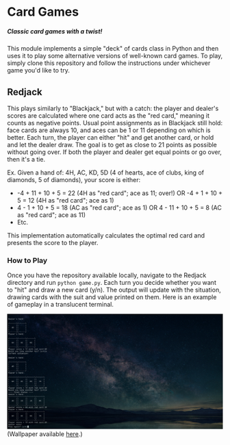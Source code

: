 # Card Games
##### Classic card games with a twist!

This module implements a simple "deck" of cards class in Python and then uses it to play some alternative versions of well-known card games. To play, simply clone this repository and follow the instructions under whichever game you'd like to try.

## Redjack

This plays similarly to "Blackjack," but with a catch: the player and dealer's scores are calculated where one card acts as the "red card," meaning it counts as negative points. Usual point assignments as in Blackjack still hold: face cards are always 10, and aces can be 1 or 11 depending on which is better. Each turn, the player can either "hit" and get another card, or hold and let the dealer draw. The goal is to get as close to 21 points as possible without going over. If both the player and dealer get equal points or go over, then it's a tie.

Ex. Given a hand of: 4H, AC, KD, 5D (4 of hearts, ace of clubs, king of diamonds, 5 of diamonds), your score is either:
* -4 + 11 + 10 + 5 = 22 (4H as "red card"; ace as 11; over!) OR -4 + 1 + 10 + 5 = 12 (4H as "red card"; ace as 1)
* 4 - 1 + 10 + 5 = 18 (AC as "red card"; ace as 1) OR 4 - 11 + 10 + 5 = 8 (AC as "red card"; ace as 11)
* Etc.

This implementation automatically calculates the optimal red card and presents the score to the player. 

### How to Play

Once you have the repository available locally, navigate to the Redjack directory and run `python game.py`. Each turn you decide whether you want to "hit" and draw a new card (y/n). The output will update with the situation, drawing cards with the suit and value printed on them. Here is an example of gameplay in a translucent terminal.

![Example of gameplay](Redjack/gameplay.jpg)
(Wallpaper available [here](https://www.shutterstock.com/image-photo/milky-way-sky-blue-lake-5k-1919428535?).)
